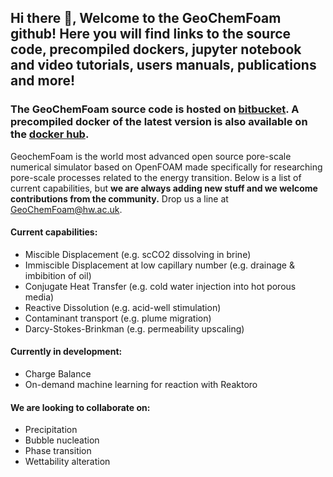 ## Hi there 👋, Welcome to the GeoChemFoam github! Here you will find links to the source code, precompiled dockers, jupyter notebook and video tutorials, users manuals, publications and more!

### The GeoChemFoam source code is hosted on [bitbucket](https://bitbucket.org/HWUCarbonates/workspace/projects/GCF). A precompiled docker of the latest version is also available on the [docker hub](https://hub.docker.com/r/jcmaes/geochemfoam).

GeochemFoam is the world most advanced open source pore-scale numerical simulator based on OpenFOAM made specifically for researching pore-scale processes related to the energy transition. Below is a list of current capabilities, but __we are always adding new stuff and we welcome contributions from the community.__ Drop us a line at GeoChemFoam@hw.ac.uk.

#### __Current capabilities:__
- Miscible Displacement (e.g. scCO2 dissolving in brine)
- Immiscible Displacement at low capillary number (e.g. drainage & imbibition of oil)
- Conjugate Heat Transfer (e.g. cold water injection into hot porous media)
- Reactive Dissolution (e.g. acid-well stimulation)
- Contaminant transport (e.g. plume migration)
- Darcy-Stokes-Brinkman (e.g. permeability upscaling)

#### __Currently in development:__
- Charge Balance
- On-demand machine learning for reaction with Reaktoro

#### __We are looking to collaborate on:__
- Precipitation
- Bubble nucleation
- Phase transition
- Wettability alteration


